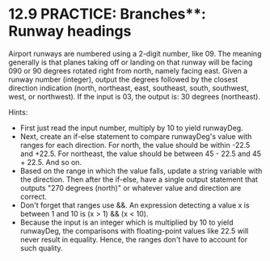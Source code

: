# 12.9 PRACTICE: Branches**: Runway headings
Airport runways are numbered using a 2-digit number, like 09. The meaning generally is that planes taking off or landing on that runway will be facing 090 or 90 degrees rotated right from north, namely facing east. Given a runway number (integer), output the degrees followed by the closest direction indication (north, northeast, east, southeast, south, southwest, west, or northwest). If the input is 03, the output is: 30 degrees (northeast).

Hints:
* First just read the input number, multiply by 10 to yield runwayDeg.
* Next, create an if-else statement to compare runwayDeg's value with ranges for each direction. For north, the value should be within -22.5 and +22.5. For northeast, the value should be between 45 - 22.5 and 45 + 22.5. And so on.
* Based on the range in which the value falls, update a string variable with the direction. Then after the if-else, have a single output statement that outputs "270 degrees (north)" or whatever value and direction are correct.
* Don't forget that ranges use &&. An expression detecting a value x is between 1 and 10 is (x > 1) && (x < 10).
* Because the input is an integer which is multiplied by 10 to yield runwayDeg, the comparisons with floating-point values like 22.5 will never result in equality. Hence, the ranges don't have to account for such quality.